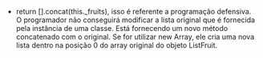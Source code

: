 - return [].concat(this._fruits), isso é referente a programação defensiva. O programador não conseguirá modificar a lista original que é fornecida pela instância de uma classe. Está fornecendo um novo método concatenado com o original. 
Se for utilizar new Array, ele cria uma nova lista dentro na posição 0 do array original do objeto ListFruit.